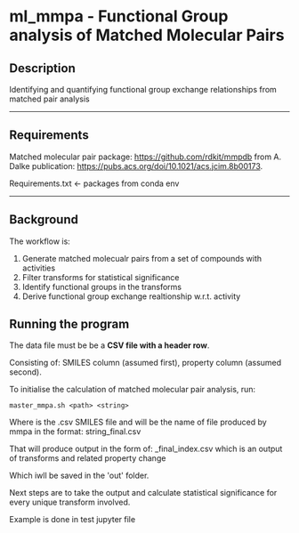 # ml_mmpa - Functional Group analysis of Matched Molecular Pairs

## Description
Identifying and quantifying functional group exchange relationships from matched pair analysis

------------------

## Requirements

Matched molecular pair package:  https://github.com/rdkit/mmpdb from A. Dalke publication: https://pubs.acs.org/doi/10.1021/acs.jcim.8b00173.

Requirements.txt <- packages from conda env



------------------

## Background

The workflow is: 

  1. Generate matched molecualr pairs from a set of compounds with activities
  2. Filter transforms for statistical significance
  3. Identify functional groups in the transforms
  4. Derive functional group exchange realtionship w.r.t. activity


## Running the program
The data file must be be a **CSV file with a header row**.

Consisting of: SMILES column (assumed first), property column (assumed second).

To initialise the calculation of matched molecular pair analysis, run: 

```
master_mmpa.sh <path> <string>
```

Where <path> is the .csv SMILES file and <string> will be the name of file produced by mmpa in the format: string_final.csv


That will produce output in the form of: <string>_final_index.csv which is an output of transforms and related property change


Which iwll be saved in the 'out' folder.

Next steps are to take the output and calculate statistical significance for every unique transform involved.

Example is done in test jupyter file 
